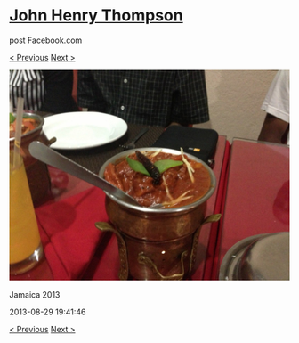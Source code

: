 # [John Henry Thompson](../README.md)
post Facebook.com

[< Previous](2013-08-29-66.md) [Next >](2013-08-29-68.md)

[![](../media/2013-08-29/Jamaica-2078.jpg)](../README.md)

Jamaica 2013

2013-08-29 19:41:46

[< Previous](2013-08-29-66.md) [Next >](2013-08-29-68.md)